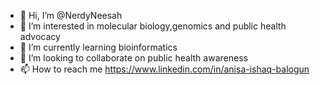 - 👋 Hi, I’m @NerdyNeesah
- 👀 I’m interested in molecular biology,genomics and public health advocacy
- 🌱 I’m currently learning bioinformatics
- 💞️ I’m looking to collaborate on public health awareness
- 📫 How to reach me https://www.linkedin.com/in/anisa-ishaq-balogun

<!---
NerdyNeesah/NerdyNeesah is a ✨ special ✨ repository because its `README.md` (this file) appears on your GitHub profile.
You can click the Preview link to take a look at your changes.
--->
